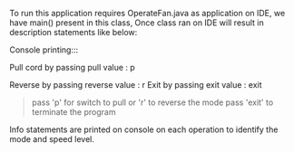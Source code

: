 To run this application requires OperateFan.java as application on IDE, we have main() present in this class, 
Once class ran on IDE will result in description statements like below:

Console printing:::

Pull cord by passing pull value : p

Reverse by passing reverse value : r
Exit by passing exit value : exit

> pass 'p' for switch to pull or 'r' to reverse the mode
> pass 'exit' to terminate the program

Info statements are printed on console on each operation to identify the mode and speed level.
